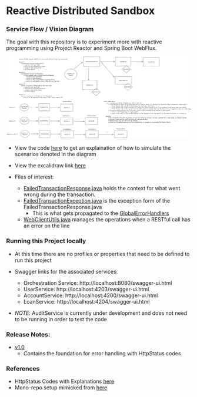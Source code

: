 # Reactive Distributed Sandbox

### Service Flow / Vision Diagram

The goal with this repository is to experiment more with reactive programming using Project Reactor and Spring Boot WebFlux.

![something](assets/ErrorHandlingReference.png?raw=true)
* View the code [here](https://gitlab.prod.fedex.com/2883037/reactive-distributedsandbox/-/blob/v1.0/spring-applications/OrchestrationService/src/main/java/com/rezz/orchestrationservice/controller/UserController.java) to get an explaination of how to simulate the scenarios denoted in the diagram 
* View the excalidraw link [here](https://excalidraw.com/#json=8QppTfwpt-IfSpwi_f6M6,3WypUeHPQD5c4gTwuR3CgQ)

* Files of interest:
  * [FailedTransactionResponse.java](https://gitlab.prod.fedex.com/2883037/reactive-distributedsandbox/-/blob/master/spring-resources/RestCommunications/src/main/java/com/rezz/restcommunications/model/FailedTransactionResponse.java) holds the context for what went wrong during the transaction.
  * [FailedTransactionException.java](https://gitlab.prod.fedex.com/2883037/reactive-distributedsandbox/blob/master/spring-resources/RestCommunications/src/main/java/com/rezz/restcommunications/exception/FailedTransactionException.java) is the exception form of the FailedTransactionResponse.java
    * This is what gets propagated to the [GlobalErrorHandlers](https://gitlab.prod.fedex.com/2883037/reactive-distributedsandbox/blob/master/spring-applications/OrchestrationService/src/main/java/com/rezz/orchestrationservice/handler/GlobalErrorHandler.java) 
  * [WebClientUtils.java](https://gitlab.prod.fedex.com/2883037/reactive-distributedsandbox/blob/master/spring-resources/RestCommunications/src/main/java/com/rezz/restcommunications/webclient/WebClientUtils.java) manages the operations when a RESTful call has an error on the line

### Running this Project locally
* At this time there are no profiles or properties that need to be defined to run this project
* Swagger links for the associated services:
  * Orchestration Service: http://localhost:8080/swagger-ui.html
  * UserService: http://localhost:4203/swagger-ui.html
  * AccountService: http://localhost:4200/swagger-ui.html
  * LoanService: http://localhost:4204/swagger-ui.html


* *NOTE*: AuditService is currently under development and does not need to be running in order to test the code

### Release Notes:
* [v1.0](https://gitlab.prod.fedex.com/2883037/reactive-distributedsandbox/-/tags/v1.0) 
  * Contains the foundation for error handling with HttpStatus codes

### References
* HttpStatus Codes with Explanations [here](https://www.restapitutorial.com/httpstatuscodes.html)
* Mono-repo setup mimicked from [here](https://github.com/2ndPrince/monorepo)
